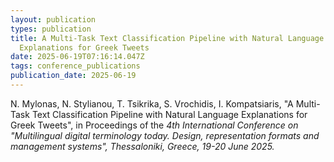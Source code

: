 ```yaml
---
layout: publication
types: publication
title: A Multi-Task Text Classification Pipeline with Natural Language
  Explanations for Greek Tweets
date: 2025-06-19T07:16:14.047Z
tags: conference_publications
publication_date: 2025-06-19
---
```

<!--StartFragment-->

N. Mylonas, N. Stylianou, T. Tsikrika, S. Vrochidis, I. Kompatsiaris, "A Multi-Task Text Classification Pipeline with Natural Language Explanations for Greek Tweets", in Proceedings of the *4th International Conference on "Multilingual digital terminology today. Design, representation formats and management systems", Thessaloniki, Greece, 19-20 June 2025.*

<!--EndFragment-->